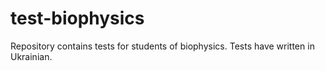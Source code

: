 # test-biophysics
Repository contains tests for students of biophysics. Tests have written in Ukrainian.
